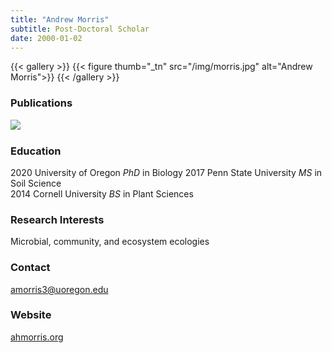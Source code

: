 ```yaml
---
title: "Andrew Morris"
subtitle: Post-Doctoral Scholar 
date: 2000-01-02
---
```


{{< gallery >}}
  {{< figure thumb="_tn" src="/img/morris.jpg" alt="Andrew Morris">}}
{{< /gallery >}}

<!--more-->
### Publications
[<img src="/img/scholar_logo.png" align="left">](https://scholar.google.co.uk/citations?user=bFq6ZowAAAAJ)
<br clear="all" />

### Education
2020 University of Oregon _PhD_ in Biology
2017 Penn State University _MS_ in Soil Science  
2014 Cornell University _BS_ in Plant Sciences  

### Research Interests
Microbial, community, and ecosystem ecologies

### Contact
amorris3@uoregon.edu

### Website
[ahmorris.org](https://ahmorris.org/)
